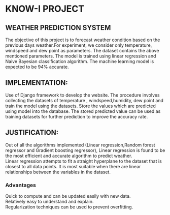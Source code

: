 # KNOW-I PROJECT
## WEATHER PREDICTION SYSTEM
The objective of this project is to forecast weather condition based on the previous days weather.For experiment, we consider only temperature, windspeed and dew point as parameters. The dataset contains the above mentioned parameters. The model is trained using linear regression and Naive Bayesian classification algorithm.
The machine learning model is expected to be 94% accurate.<br>
## IMPLEMENTATION:
Use of Django framework to develop the website. The procedure involves collecting the datasets of temperature , windspeed,humidity, dew point and train the model using the datasets. Store the values which are predicted using model into the database. The stored predicted value can be used as training datasets for further prediction to improve the accuracy rate.
## JUSTIFICATION:
Out of all the algorithms implemented (Linear regression,Random forest regressor and Gradient boosting regressor), Linear regression is found to be the most efficient and accurate algorithm to predict weather.<br>
Linear regression attempts to fit a straight hyperplane to the dataset that is closest to all data points. It is most suitable when there are linear relationships between the variables in the dataset.
### Advantages
Quick to compute and can be updated easily with new data.<br>
Relatively easy to understand and explain.<br>
Regularization techniques can be used to prevent overfitting.<br>
